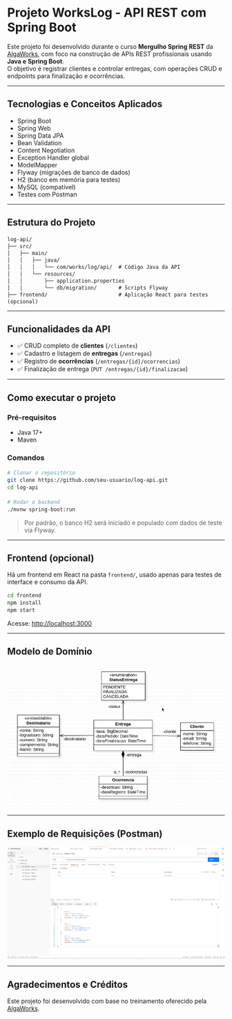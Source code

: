 # Projeto WorksLog - API REST com Spring Boot

Este projeto foi desenvolvido durante o curso **Mergulho Spring REST** da [AlgaWorks](https://www.algaworks.com/), com foco na construção de APIs REST profissionais usando **Java e Spring Boot**.  
O objetivo é registrar clientes e controlar entregas, com operações CRUD e endpoints para finalização e ocorrências.

---

## Tecnologias e Conceitos Aplicados

- Spring Boot
- Spring Web
- Spring Data JPA
- Bean Validation
- Content Negotiation
- Exception Handler global
- ModelMapper
- Flyway (migrações de banco de dados)
- H2 (banco em memória para testes)
- MySQL (compatível)
- Testes com Postman

---

## Estrutura do Projeto

```
log-api/
├── src/
│   ├── main/
│   │   ├── java/
│   │   │   └── com/works/log/api/  # Código Java da API
│   │   └── resources/
│   │       ├── application.properties
│   │       └── db/migration/       # Scripts Flyway
├── frontend/                       # Aplicação React para testes (opcional)
```

---

## Funcionalidades da API

- ✅ CRUD completo de **clientes** (`/clientes`)
- ✅ Cadastro e listagem de **entregas** (`/entregas`)
- ✅ Registro de **ocorrências** (`/entregas/{id}/ocorrencias`)
- ✅ Finalização de entrega (`PUT /entregas/{id}/finalizacao`)

---

## Como executar o projeto

### Pré-requisitos
- Java 17+
- Maven

### Comandos

```bash
# Clonar o repositório
git clone https://github.com/seu-usuario/log-api.git
cd log-api

# Rodar o backend
./mvnw spring-boot:run
```

> Por padrão, o banco H2 será iniciado e populado com dados de teste via Flyway.

---

## Frontend (opcional)

Há um frontend em React na pasta `frontend/`, usado apenas para testes de interface e consumo da API.

```bash
cd frontend
npm install
npm start
```

Acesse: [http://localhost:3000](http://localhost:3000)

---

## Modelo de Domínio

![Modelo conceitual](https://github.com/Alan-oliveir/log-api/blob/main/images/modelo_conceitual_workslog.png)

---

## Exemplo de Requisições (Postman)

![Imagem do Postman](https://github.com/Alan-oliveir/log-api/blob/main/images/img-workslog-clientes-list.png)

---

## Agradecimentos e Créditos

Este projeto foi desenvolvido com base no treinamento oferecido pela [AlgaWorks](https://www.algaworks.com/).
